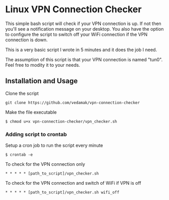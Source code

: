# Linux VPN Connection Checker

This simple bash script will check if your VPN connection is up. If not then you'll see a notification message on your desktop. You also have the option to configure the script to switch off your WiFi connection if the VPN connection is down.

This is a very basic script I wrote in 5 minutes and it does the job I need.

The assumption of this script is that your VPN connection is named "tun0". Feel free to modity it to your needs.

## Installation and Usage

Clone the script
```
git clone https://github.com/vedamak/vpn-connection-checker
```

Make the file executable
```
$ chmod u+x vpn-connection-checker/vpn_checker.sh
```

### Adding script to crontab

Setup a cron job to run the script every minute

```
$ crontab -e
```

To check for the VPN connection only
```
* * * * * [path_to_script]/vpn_checker.sh
```

To check for the VPN connection and switch of WiFi if VPN is off
```
* * * * * [path_to_script]/vpn_checker.sh wifi_off
```
